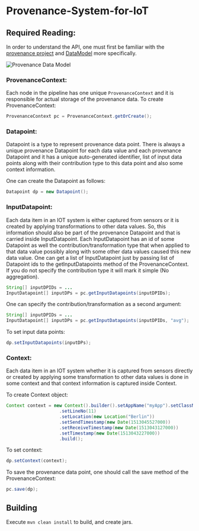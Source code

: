 # Provenance-System-for-IoT

## Required Reading:
In order to understand the API, one must first be familiar with the [provenance project](https://github.com/Krymnos/IDP/issues/21) and [DataModel](https://github.com/Krymnos/IDP/issues/11) more specifically.

![Provenance Data Model](https://image.ibb.co/nAp1bb/Data_Model_for_IDP_v2_0.png)

### ProvenanceContext:
Each node in the pipeline has one unique `ProvenanceContext` and it is responsible for actual storage of the provenance data.
To create ProvenanceContext:

```java
ProvenanceContext pc = ProvenanceContext.getOrCreate();
```

### Datapoint:
Datapoint is a type to represent provenance data point. There is always a unique provenance Datapoint for each data value and each provenance Datapoint and it has a unique auto-generated identifier, list of input data points along with their contribution type to this data point and also some context information.

One can create the Datapoint as follows:

```java
Datapoint dp = new Datapoint();
```

### InputDatapoint:
Each data item in an IOT system is either captured from sensors or it is created by applying transformations to other data values. So, this information should also be part of the provenance Datapoint and that is carried inside InputDatapoint. Each InputDatapoint has an id of some Datapoint as well the contribution/transformation type that when applied to that data value possibly along with some other data values caused this new data value.
One can get a list of InputDatapoint just by passing list of Datapoint ids to the getInputDatapoints method of the ProvenanceContext. If you do not specify the contribution type it will mark it simple (No aggregation).

```java
String[] inputDPIDs = ...
InputDatapoint[] inputDPs = pc.getInputDatapoints(inputDPIDs);
```

One can specify the contribution/transformation as a second argument:

```java
String[] inputDPIDs = ...
InputDatapoint[] inputDPs = pc.getInputDatapoints(inputDPIDs, "avg");
```

To set input data points:

```java
dp.setInputDatapoints(inputDPs);
```

### Context:
Each data item in an IOT system whether it is captured from sensors directly or created by applying some transformation to other data values is done in some context and that context information is captured inside Context.

To create Context object:

```java
Context context = new Context().builder().setAppName("myApp").setClassName("MainClass.java")
                    .setLineNo(11)
                    .setLocation(new Location("Berlin"))
                    .setSendTimestamp(new Date(1513045527000))
                    .setReceiveTimestamp(new Date(1513043127000))
                    .setTimestamp(new Date(1513043227000))
                    .build();
```
                    
To set context:

```java
dp.setContext(context);
```

To save the provenance data point, one should call the save method of the ProvenanceContext:

```java
pc.save(dp);
```
## Building

Execute `mvn clean install` to build, and create jars.
